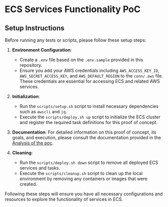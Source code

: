 # ECS Services Functionality PoC

## Setup Instructions

Before running any tests or scripts, please follow these setup steps:

1. **Environment Configuration**:
   - Create a `.env` file based on the `.env.sample` provided in this repository.
   - Ensure you add your AWS credentials including `AWS_ACCESS_KEY_ID`, `AWS_SECRET_ACCESS_KEY`, and `AWS_DEFAULT_REGION` to the `conn/.aws` file. These credentials are essential for accessing ECS and related AWS services.

2. **Initialization**:
   - Run the `scripts/setup.sh` script to install necessary dependencies such as `awscli` and `jq`.
   - Execute the `scripts/deploy.sh up` script to initialize the ECS cluster and register the required task definitions for this proof of concept.

3. **Documentation**: For detailed information on this proof of concept, its goals, and execution, please consult the documentation provided in the [Analysis of the poc](DOCUMENTATION.md).

4. **Cleaning**:
   - Run the `scripts/deploy.sh down` script to remove all deployed ECS services and tasks.
   - Execute the `scripts/cleanup.sh` script to clean up the local environment by removing any containers or images that were created.

Following these steps will ensure you have all necessary configurations and resources to explore the functionality of services in ECS.
